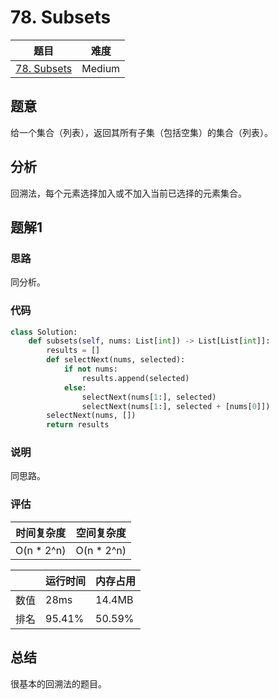 # 78. Subsets

| 题目 | 难度 |
| ---- | ---- |
| [78. Subsets](https://leetcode.com/problems/subsets/) | Medium |

## 题意

给一个集合（列表），返回其所有子集（包括空集）的集合（列表）。

## 分析

回溯法，每个元素选择加入或不加入当前已选择的元素集合。

## 题解1

### 思路

同分析。

### 代码

```python
class Solution:
    def subsets(self, nums: List[int]) -> List[List[int]]:
        results = []
        def selectNext(nums, selected):
            if not nums:
                results.append(selected)
            else:
                selectNext(nums[1:], selected)
                selectNext(nums[1:], selected + [nums[0]])
        selectNext(nums, [])
        return results
```

### 说明

同思路。

### 评估

| 时间复杂度 | 空间复杂度 |
| ---- | ---- |
| O(n * 2^n) | O(n * 2^n) |

| | 运行时间 | 内存占用 |
| ---- | ---- | ---- |
| 数值 | 28ms | 14.4MB |
| 排名 | 95.41% | 50.59% |

## 总结

很基本的回溯法的题目。
